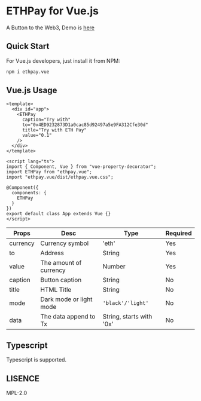 # ETHPay for Vue.js

A Button to the Web3, Demo is [here](https://ethpay.now.sh/demo1)

## Quick Start

For Vue.js developers, just install it from NPM:

```bash
npm i ethpay.vue
```

## Vue.js Usage

```vue
<template>
  <div id="app">
    <ETHPay
      caption="Try with"
      to="0x4ED9232873D1a0cac85d92497a5e9FA312Cfe30d"
      title="Try with ETH Pay"
      value="0.1"
    />
  </div>
</template>

<script lang="ts">
import { Component, Vue } from "vue-property-decorator";
import ETHPay from "ethpay.vue";
import "ethpay.vue/dist/ethpay.vue.css";

@Component({
  components: {
    ETHPay
  }
})
export default class App extends Vue {}
</script>
```

| Props | Desc | Type | Required |
|---|---|---|---|
| currency | Currency symbol | 'eth' | Yes |
| to | Address | String | Yes |
| value | The amount of currency | Number | Yes |
| caption | Button caption | String | No |
| title | HTML Title | String | No |
| mode | Dark mode or light mode | `'black'/'light'` | No |
| data | The data append to Tx | String, starts with '0x' | No |

## Typescript

Typescript is supported.

## LISENCE

MPL-2.0